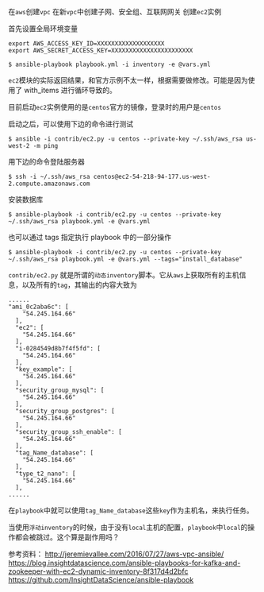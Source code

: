 在`aws`创建`vpc`
在新`vpc`中创建子网、安全组、互联网网关
创建`ec2`实例

首先设置全局环境变量
```
export AWS_ACCESS_KEY_ID=XXXXXXXXXXXXXXXXXXX
export AWS_SECRET_ACCESS_KEY=XXXXXXXXXXXXXXXXXXXXXXX
```

```
$ ansible-playbook playbook.yml -i inventory -e @vars.yml
```

`ec2`模块的实际返回结果，和官方示例不太一样，根据需要做修改。可能是因为使用了 with_items 进行循环导致的。

目前启动`ec2`实例使用的是`centos`官方的镜像，登录时的用户是`centos`

启动之后，可以使用下边的命令进行测试
```
$ ansible -i contrib/ec2.py -u centos --private-key ~/.ssh/aws_rsa us-west-2 -m ping
```

用下边的命令登陆服务器
```
$ ssh -i ~/.ssh/aws_rsa centos@ec2-54-218-94-177.us-west-2.compute.amazonaws.com
```

安装数据库
```
$ ansible-playbook -i contrib/ec2.py -u centos --private-key ~/.ssh/aws_rsa playbook.yml -e @vars.yml
```

也可以通过 tags 指定执行 playbook 中的一部分操作
```
$ ansible-playbook -i contrib/ec2.py -u centos --private-key ~/.ssh/aws_rsa playbook.yml -e @vars.yml --tags="install_database"
```

`contrib/ec2.py` 就是所谓的`动态inventory`脚本。它从`aws`上获取所有的主机信息，以及所有的`tag`，其输出的内容大致为

```
......
"ami_0c2aba6c": [
    "54.245.164.66"
  ], 
  "ec2": [
    "54.245.164.66"
  ], 
  "i-0284549d8b7f4f5fd": [
    "54.245.164.66"
  ], 
  "key_example": [
    "54.245.164.66"
  ], 
  "security_group_mysql": [
    "54.245.164.66"
  ], 
  "security_group_postgres": [
    "54.245.164.66"
  ], 
  "security_group_ssh_enable": [
    "54.245.164.66"
  ], 
  "tag_Name_database": [
    "54.245.164.66"
  ], 
  "type_t2_nano": [
    "54.245.164.66"
  ], 
......
```

在`playbook`中就可以使用`tag_Name_database`这些`key`作为主机名，来执行任务。

当使用`浮动inventory`的时候，由于没有`local`主机的配置，`playbook`中`local`的操作都会被跳过。这个算是副作用吗？



参考资料：
http://jeremievallee.com/2016/07/27/aws-vpc-ansible/
https://blog.insightdatascience.com/ansible-playbooks-for-kafka-and-zookeeper-with-ec2-dynamic-inventory-8f317d4d2bfc
https://github.com/InsightDataScience/ansible-playbook